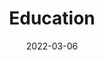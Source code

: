 ---
title: "Education"
date: 2022-03-06
layout: "education"
slug: "education"
menu:
    main:
        weight: 6
        params: 
            icon: archives
---